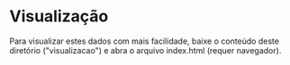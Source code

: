 # Visualização
Para visualizar estes dados com mais facilidade, baixe o conteúdo deste diretório ("visualizacao") e abra o arquivo index.html (requer navegador).